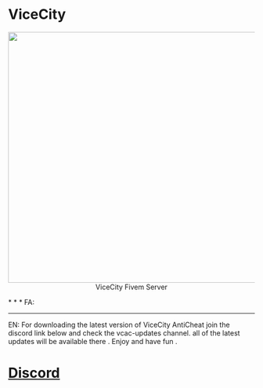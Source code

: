 # ViceCity
<p align="center"><img src="http://uupload.ir/files/clfm_vicecitygif.png" width="512" align="center">
ViceCity Fivem Server</p>
* * * 
FA:

* * * 
EN:
For downloading the latest version of ViceCity AntiCheat join the discord link below and check the vcac-updates channel. 
all of the latest updates will be available there . Enjoy and have fun .
# [Discord](https://discord.gg/cpgQqV2)
